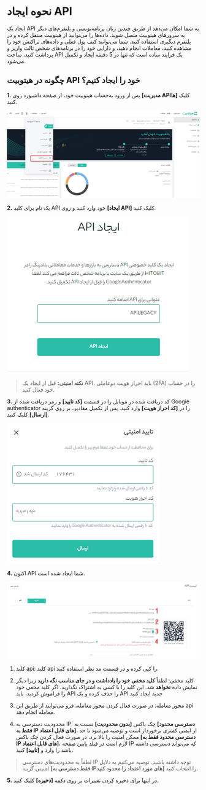 # نحوه ایجاد API

ایجاد یک API به شما امکان می‌دهد از طریق چندین زبان برنامه‌نویسی و پلتفرم‌های دیگر به سرورهای هیتوبیت متصل شوید. داده‌ها را می‌توانید از هیتوبیت منتقل  کرده و در پلتفرم دیگیری استفاده کنید. شما می‌توانید کیف پول فعلی و داده‌های تراکنش خود را مشاهده کنید، معاملات انجام دهید، و دارایی خود را در برنامه‌های شخص ثالث واریز و برداشت کنید، ساخت API یک فرایند ساده است که تنها در 5 دقیقه ایجاد و تکمیل می‌شود.

## چگونه در هیتوبیت API خود را ایجاد کنیم؟

**1.**	پس از ورود به‌حساب هیتوبیت خود، از صفحه داشبورد روی **[مدیریت APIها]** کلیک کنید.

![photo](How-to-Create-API5.png)


**2.**	یک نام برای کلید API خود وارد کنید و روی **[ایجاد API]** کلیک کنید.

![photo](How-to-Create-API1.png)


> **نکته امنیتی:** قبل از ایجاد یک API، باید احراز هویت دوعاملی (2FA) را در حساب خود فعال کنید.

**3.**	کد دریافت شده در موبایل را در قسمت **[کد تایید]** و رمز دریافت شده از Google authenticator را در **[کد احراز هویت]** وارد کنید. پس از تکمیل مقادیر، بر روی گزینه **[ارسال]** کلیک کنید.

![photo](How-to-Create-API2.png)

**4.**	اکنون API شما ایجاد شده است.

![photo](How-to-Create-API4.png)

1. کلید api: کلید api را کپی کرده و در قسمت مد نظر استفاده کنید.

2. کلید مخفی: لطفاً **کلید مخفی خود را یادداشت و در جای مناسب نگه دارید** زیرا دیگر نمایش  داده **نخواهد** شد. این کلید را با کسی به اشتراک نگذارید. اگر کلید مخفی خود را فراموش کردید، باید API را حذف کرده و یک API جدید ایجاد کنید

3. مجوز معامله: در صورت فعال کردن مجوز معامله، فرو می‌توایند از طریق این api معامله انجام دهد.

4. محدودیت دسترسی به IP: چک باکس **[بدون محدودیت]** نسبت به **[دسترسی محدود فقط به IP های قابل اعتماد]**، از ایمنی کمتری برخوردار است و توصیه می‌شود تا حد ممکن امنیت را بالا برد. در صورت فعال کردن چک باکس **[دسترسی محدود فقط به IP های قابل اعتماد]**، لازم است در فیلد پایین صفحه IP که می‌تواند دسترسی داشته باشد را وارد و **[تایید]** کنید.      



> لطفاً به محدودیت‌های دسترسی IP توجه داشته باشید. توصیه می‌کنیم به دلایل امنیتی گزینه **[فقط دسترسی به IPهای مورد اعتماد را محدود کنید]** را انتخاب کنید.

**5.** در انتها برای ذخیره کردن تغییرات بر روی دکمه **[ذخیره]** کلیک کنید. 
